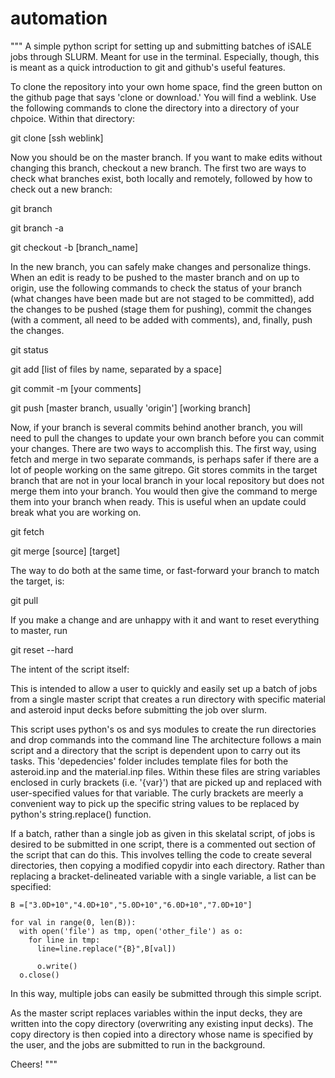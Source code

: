 # automation
""" A simple python script for setting up and submitting batches of iSALE jobs through SLURM. Meant for use in the terminal. Especially, though, this is meant as a quick introduction to git and github's useful features. 

To clone the repository into your own home space, find the green button on the github page that says 'clone or download.' You will find a weblink. Use the following commands to clone the directory into a directory of your chpoice. Within that directory:

git clone [ssh weblink]

Now you should be on the master branch. If you want to make edits without changing this branch, checkout a new branch. The first two are ways to check what branches exist, both locally and remotely, followed by how to check out a new branch:

git branch

git branch -a

git checkout -b [branch_name]

In the new branch, you can safely make changes and personalize things. When an edit is ready to be pushed to the master branch and on up to origin, use the following commands to check the status of your branch (what changes have been made but are not staged to be committed), add the changes to be pushed (stage them for pushing), commit the changes (with a comment, all need to be added with comments), and, finally, push the changes. 

git status

git add [list of files by name, separated by a space]

git commit -m [your comments]

git push [master branch, usually 'origin'] [working branch]


Now, if your branch is several commits behind another branch, you will need to pull the changes to update your own branch before you can commit your changes. There are two ways to accomplish this. The first way, using fetch and merge in two separate commands, is perhaps safer if there are a lot of people working on the same gitrepo. Git stores commits in the target branch that are not in your local branch in your local repository but does not merge them into your branch. You would then give the command to merge them into your branch when ready. This is useful when an update could break what you are working on.  

git fetch 

git merge [source] [target]

The way to do both at the same time, or fast-forward your branch to match the target, is: 

git pull

If you make a change and are unhappy with it and want to reset everything to master, run 

git reset --hard




The intent of the script itself:

This is intended to allow a user to quickly and easily set up a batch of jobs from a single master script that creates a run directory with specific material and asteroid input decks before submitting the job over slurm.  

This script uses python's os and sys modules to create the run directories and drop commands into the command line
The architecture follows a main script and a directory that the script is dependent upon to carry out its tasks. This 'depedencies' folder includes template files for both the asteroid.inp and the material.inp files. Within these files are string variables enclosed in curly brackets (i.e. '{var}') that are picked up and replaced with user-specified values for that variable. The curly brackets are meerly a convenient way to pick up the specific string values to be replaced by python's string.replace() function. 

If a batch, rather than a single job as given in this skelatal script, of jobs is desired to be submitted in one script, there is a commented out section of the script that can do this. This involves telling the code to create several directories, then copying a modified copydir into each directory. Rather than replacing a bracket-delineated variable with a single variable, a list can be specified:

    B =["3.0D+10","4.0D+10","5.0D+10","6.0D+10","7.0D+10"]
  
    for val in range(0, len(B)):
      with open('file') as tmp, open('other_file') as o:
        for line in tmp:
          line=line.replace("{B}",B[val])
        
          o.write()
      o.close()
    
In this way, multiple jobs can easily be submitted through this simple script.     

As the master script replaces variables within the input decks, they are written into the copy directory (overwriting any existing input decks). The copy directory is then copied into a directory whose name is specified by the user, and the jobs are submitted to run in the background. 

Cheers!
"""
